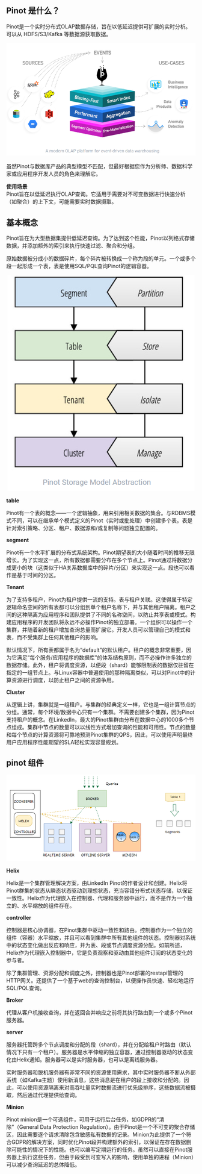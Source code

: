 ## Pinot 是什么？

Pinot是一个实时分布式OLAP数据存储，旨在以低延迟提供可扩展的实时分析。可以从 HDFS/S3/Kafka 等数据源获取数据。

<div align="center">
    <img src="../../zzzimg/pinot/现代事件驱动的OLAP平台.png">
</div>

虽然Pinot与数据库产品的典型模型不匹配，但最好根据您作为分析师、数据科学家或应用程序开发人员的角色来理解它。

**使用场景**  
Pinot旨在以低延迟执行OLAP查询。它适用于需要对不可变数据进行快速分析（如聚合）的上下文，可能需要实时数据摄取。

## 基本概念

Pinot旨在为大型数据集提供低延迟查询。为了达到这个性能，Pinot以列格式存储数据，并添加额外的索引来执行快速过滤、聚合和分组。

原始数据被分成小的数据碎片，每个碎片被转换成一个称为段的单元。一个或多个段一起形成一个表，表是使用SQL/PQL查询Pinot的逻辑容器。

<div align="center">
    <img src="../../zzzimg/pinot/pinot存储模型.png">
</div>

**table**  

Pinot有一个表的概念——一个逻辑抽象，用来引用相关数据的集合。与RDBMS模式不同，可以在继承单个模式定义的Pinot（实时或批处理）中创建多个表。表是针对索引策略、分区、租户、数据源和/或复制等问题独立配置的。

**segment**  

Pinot有一个水平扩展的分布式系统架构。Pinot期望表的大小随着时间的推移无限增长。为了实现这一点，所有数据都需要分布在多个节点上。Pinot通过将数据分成更小的块（这类似于HA关系数据库中的碎片/分区）来实现这一点。段也可以看作是基于时间的分区。

**Tenant**  

为了支持多租户，Pinot为租户提供一流的支持。表与租户关联。这使得属于特定逻辑命名空间的所有表都可以分组到单个租户名称下，并与其他租户隔离。租户之间的这种隔离为应用程序和团队提供了不同的名称空间，以防止共享表或模式。构建应用程序的开发团队将永远不必操作Pinot的独立部署。一个组织可以操作一个集群，并随着新的租户增加查询总量而扩展它。开发人员可以管理自己的模式和表，而不受集群上任何其他租户的影响。

默认情况下，所有表都属于名为“default”的默认租户。租户的概念非常重要，因为它满足“每个服务/应用程序的数据库”的体系结构原则，而不必操作许多独立的数据存储。此外，租户将调度资源，以便段（shard）能够限制表的数据仅驻留在指定的一组节点上。与Linux容器中普遍使用的那种隔离类似，可以对Pinot中的计算资源进行调度，以防止租户之间的资源争用。

**Cluster**

从逻辑上讲，集群就是一组租户。与集群的经典定义一样，它也是一组计算节点的分组。通常，每个环境/数据中心只有一个集群。不需要创建多个集群，因为Pinot支持租户的概念。在LinkedIn，最大的Pinot集群由分布在数据中心的1000多个节点组成。集群中节点的数量可以以线性方式增加查询的性能和可用性。节点的数量和每个节点的计算资源将可靠地预测Pinot集群的QPS，因此，可以使用声明最终用户应用程序性能期望的SLA轻松实现容量规划。

## pinot 组件

<div align="center">
    <img src="../../zzzimg/pinot/pinot组件.png">
</div>

**Helix**

Helix是一个集群管理解决方案，由LinkedIn Pinot的作者设计和创建。Helix将Pinot群集的状态从瞬态状态驱动到理想状态，充当容错分布式状态存储，以保证一致性。Helix作为代理嵌入在控制器、代理和服务器中运行，而不是作为一个独立的、水平缩放的组件存在。

**controller**

控制器是核心协调器，在Pinot集群中驱动一致性和路由。控制器作为一个独立的组件（容器）水平缩放，并且可以看到集群中所有其他组件的状态。控制器对系统中的状态变化做出反应和响应，并为表、段或节点调度资源分配。如前所述，Helix作为代理嵌入控制器中，它是负责观察和驱动由其他组件订阅的状态变化的参与者。

除了集群管理、资源分配和调度之外，控制器也是Pinot部署的restapi管理的HTTP网关。还提供了一个基于web的查询控制台，以便操作员快速、轻松地运行SQL/PQL查询。

**Broker**

代理从客户机接收查询，并在返回合并响应之前将其执行路由到一个或多个Pinot服务器。

**server**

服务器托管跨多个节点调度和分配的段（shard），并在分配给租户时路由（默认情况下只有一个租户）。服务器是水平伸缩的独立容器，通过控制器驱动的状态变化由Helix通知。服务器可以是实时服务器，也可以是离线服务器。

实时服务器和脱机服务器有非常不同的资源使用需求，其中实时服务器不断从外部系统（如Kafka主题）使用新消息，这些消息是在租户的段上接收和分配的。因此，可以使用资源隔离来对高吞吐量实时数据流进行优先级排序，这些数据流被摄取，然后通过代理提供给查询。

**Minion**

Pinot minion是一个可选组件，可用于运行后台任务，如GDPR的“清除”（General Data Protection Regulation）。由于Pinot是一个不可变的聚合存储区，因此需要逐个请求清除包含敏感私有数据的记录。Minion为此提供了一个符合GDPR的解决方案，同时优化Pinot段并构建额外的索引，以保证在存在数据删除可能性的情况下的性能。也可以编写定期运行的任务。虽然可以直接在Pinot服务器上执行这些任务，但由于段受到可变写入的影响，使用单独的进程（Minion）可以减少查询延迟的总体降低。

